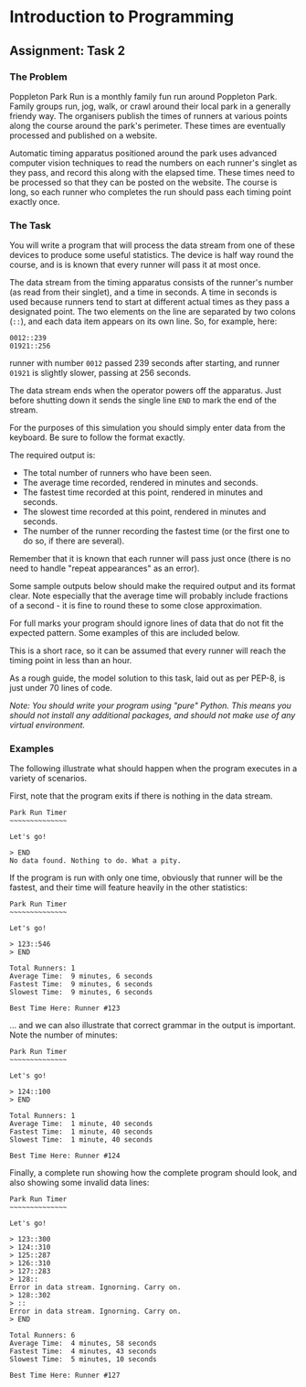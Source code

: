 # Introduction to Programming

## Assignment: Task 2

### The Problem

Poppleton Park Run is a monthly family fun run around Poppleton Park. Family groups run, jog, walk, or crawl
around their local park in a generally friendy way. The organisers publish the times of runners
at various points along the course around the park's perimeter. These times are eventually processed and published
on a website.

Automatic timing apparatus positioned around the park uses advanced computer vision techniques to read the numbers 
on each runner's singlet as they pass, and record this along with the elapsed time. These times need to be 
processed so that they can be posted on the website. The
course is long, so each runner who completes the run
should pass each timing point exactly once.

### The Task

You will write a program that  will process the data stream from one of these devices to produce 
some useful statistics. The device is half way round the course, and is is known that every runner will
pass it at most once.

The data stream from the timing apparatus consists of the runner's number (as read from their singlet), and a time
in seconds. A time in seconds is used because runners tend to start at different actual times as they pass a 
designated point. The two elements on the line are separated by two colons (`::`), and each data item 
appears on its own line. So, for example, here:

```text
0012::239
01921::256
```

runner with number `0012` passed 239 seconds after starting, and runner `01921` is slightly slower, passing at
256 seconds.

The data stream ends when the operator powers off the apparatus. Just before shutting down it sends the single 
line `END` to mark the end of the stream.

For the purposes of this simulation you should simply enter
data from the keyboard. Be sure to follow the format exactly.

The required output is:
* The total number of runners who have been seen.
* The average time recorded, rendered in minutes and seconds.
* The fastest time recorded at this point, rendered in minutes and seconds.
* The slowest time recorded at this point, rendered in minutes and seconds.
* The number of the runner recording the fastest time (or the first one to do so, if there are several).

Remember that it is known that each runner will pass just once (there
is no need to handle "repeat appearances" as an error).

Some sample outputs below should make the required output and its format clear. Note especially that the
average time will probably include fractions of a second - it is fine to round these to some close approximation.

For full marks your program should ignore lines of data that do not fit the expected pattern. Some examples of
this are included below.

This is a short race, so it can be assumed that every runner will reach the timing point in less than an hour.

As a rough guide, the model solution to this task, laid out as per PEP-8, is just under 70 lines of code.

*Note: You should write your program using "pure" Python. This means you should not install any additional packages,
and should not make use of any virtual environment.*

### Examples

The following illustrate what should happen when the program executes in a variety of scenarios. 

First, note that the program exits if there is nothing in the data stream.

```text
Park Run Timer
~~~~~~~~~~~~~~

Let's go!

> END
No data found. Nothing to do. What a pity.
```

If the program is run with only one time, obviously that runner will be the fastest, and their time will feature
heavily in the other statistics:

```text
Park Run Timer
~~~~~~~~~~~~~~

Let's go!

> 123::546
> END

Total Runners: 1
Average Time:  9 minutes, 6 seconds
Fastest Time:  9 minutes, 6 seconds
Slowest Time:  9 minutes, 6 seconds

Best Time Here: Runner #123
```

... and we can also illustrate that correct grammar in the output is important. Note the number of minutes:

```text
Park Run Timer
~~~~~~~~~~~~~~

Let's go!

> 124::100
> END

Total Runners: 1
Average Time:  1 minute, 40 seconds
Fastest Time:  1 minute, 40 seconds
Slowest Time:  1 minute, 40 seconds

Best Time Here: Runner #124
```

Finally, a complete run showing how the complete program should look, and also showing some invalid
data lines:

```text
Park Run Timer
~~~~~~~~~~~~~~

Let's go!

> 123::300
> 124::310
> 125::287
> 126::310
> 127::283
> 128::
Error in data stream. Ignorning. Carry on.
> 128::302
> ::
Error in data stream. Ignorning. Carry on.
> END

Total Runners: 6
Average Time:  4 minutes, 58 seconds
Fastest Time:  4 minutes, 43 seconds
Slowest Time:  5 minutes, 10 seconds

Best Time Here: Runner #127
```

